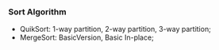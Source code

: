 ### Sort Algorithm


- QuikSort: 1-way partition, 2-way partition, 3-way partition;
- MergeSort: BasicVersion, Basic In-place;
